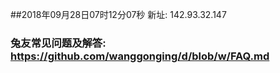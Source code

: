 ##2018年09月28日07时12分07秒 新址: 142.93.32.147
### 兔友常见问题及解答: https://github.com/wanggonging/d/blob/w/FAQ.md
